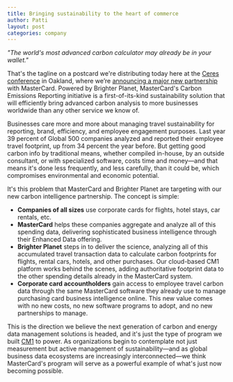 ```yaml
---
title: Bringing sustainability to the heart of commerce
author: Patti
layout: post
categories: company
---
```


*"The world's most advanced carbon calculator may already be in your wallet."*

That's the tagline on a postcard we're distributing today here at the [Ceres conference](http://www.ceres.org/conferences) in Oakland, where we’re [announcing a major new partnership](http://newsroom.mastercard.com/press-releases/mastercard-and-brighter-planet-announce-new-offering-to-help-companies-manage-their-environmental-footprint/) with MasterCard. Powered by Brighter Planet,  MasterCard's Carbon Emissions Reporting initiative is a first-of-its-kind sustainability solution that will efficiently bring advanced carbon analysis to more businesses worldwide than any other service we know of.

Businesses care more and more about managing travel sustainability for reporting, brand, efficiency, and employee engagement purposes. Last year 39 percent of Global 500 companies analyzed and reported their employee travel footprint, up from 34 percent the year before. But getting good carbon info by traditional means, whether compiled in-house, by an outside consultant, or with specialized software, costs time and money&mdash;and that means it's done less frequently, and less carefully, than it could be, which compromises environmental and economic potential.

It's this problem that MasterCard and Brighter Planet are targeting with our new carbon intelligence partnership. The concept is simple:

* **Companies of all sizes** use corporate cards for flights, hotel stays, car rentals, etc.
* **MasterCard** helps these companies aggregate and analyze all of this spending data, delivering sophisticated business intelligence through their Enhanced Data offering.
* **Brighter Planet** steps in to deliver the science, analyzing all of this accumulated travel transaction data to calculate carbon footprints for flights, rental cars, hotels, and other purchases. Our cloud-based CM1 platform works behind the scenes, adding authoritative footprint data to the other spending details already in the MasterCard system.
* **Corporate card accountholders** gain access to employee travel carbon data through the same MasterCard software they already use to manage purchasing card business intelligence online. This new value comes with no new costs, no new software programs to adopt, and no new partnerships to manage.

This is the direction we believe the next generation of carbon and energy data management solutions is headed, and it's just the type of program we built [CM1](http://brighterplanet.com/services) to power. As organizations begin to contemplate not just measurement but active management of sustainability&mdash;and as global business data ecosystems are increasingly interconnected&mdash;we think MasterCard's program will serve as a powerful example of what's just now becoming possible.



